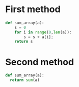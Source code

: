 # First method

```python
def sum_array(a):
    s = 0
    for i in range(0,len(a)):
        s = s + a[i];
    return s
```

# Second method

```python
def sum_array(a):
  return sum(a)
```

